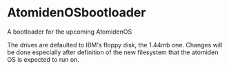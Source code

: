 # AtomidenOSbootloader
A bootloader for the upcoming AtomidenOS

The drives are defaulted to IBM's floppy disk, the 1.44mb one.
Changes will be done especially after definition of the new filesystem that the atomiden OS is expected to run on.
